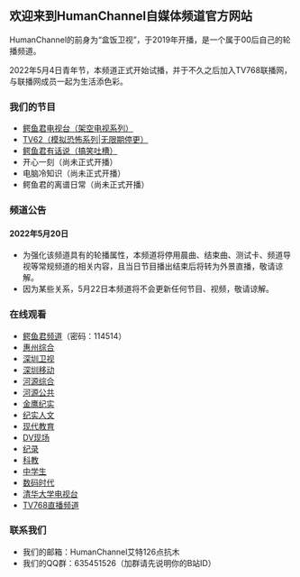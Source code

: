 ## 欢迎来到HumanChannel自媒体频道官方网站

HumanChannel的前身为“盒饭卫视”，于2019年开播，是一个属于00后自己的轮播频道。

2022年5月4日青年节，本频道正式开始试播，并于不久之后加入TV768联播网，与联播网成员一起为生活添色彩。

### 我们的节目
* [鳄鱼君电视台（架空电视系列）](https://www.bilibili.com/medialist/detail/ml1587237628?type=1&spm_id_from=333.999.0.0)
* [TV62（模拟恐怖系列|无限期停更）](https://www.bilibili.com/medialist/detail/ml1591857028?type=1&spm_id_from=333.999.0.0)
* [鳄鱼君有话说（搞笑吐槽）](https://www.bilibili.com/medialist/detail/ml1598841028?type=1&spm_id_from=333.999.0.0)
* 开心一刻（尚未正式开播）
* 电脑冷知识（尚未正式开播）
* 鳄鱼君的离谱日常（尚未正式开播）

### 频道公告
#### 2022年5月20日
* 为强化该频道具有的轮播属性，本频道将停用晨曲、结束曲、测试卡、频道导视等常规频道的相关内容，且当日节目播出结束后将转为外景直播，敬请谅解。
* 因为某些关系，5月22日本频道将不会更新任何节目、视频，敬请谅解。


### 在线观看
* [鳄鱼君频道](https://meeting.tencent.com/p/6787354737)（密码：114514）
* [惠州综合](hztv.md)
* [深圳卫视](https://www.sztv.com.cn/dianshi.shtml?id=7867)
* [深圳移动](https://www.sztv.com.cn/dianshi.shtml?id=7869)
* [河源综合](https://www.hyrtv.cn/itv/zhds/)
* [河源公共](https://www.hyrtv.cn/itv/ggds/)
* [金鹰纪实](http://live.mgtv.com/)
* [纪实人文](https://live.kankanews.com/huikan/)
* [现代教育](https://www.gdtv.cn/tvChannelDetail/13)
* [DV现场](https://www.bilibili.com/blackboard/live/live-activity-player.html?cid=22528436&quality=0)
* [纪录](https://tv.cctv.com/live/cctvjilu/)
* [科教](https://tv.cctv.com/live/cctv10/m/)
* [中学生](http://m.zxstv.com.cn/zhibo)
* [数码时代](http://www.cztv.com/live/?cid=112)
* [清华大学电视台](https://www.tsinghua.edu.cn/news/spqh/jctj.htm)
* [TV768直播频道](https://www.bilibili.com/blackboard/live/live-activity-player.html?cid=6674145&quality=0)

### 联系我们
* 我们的邮箱：HumanChannel艾特126点抗木
* 我们的QQ群：635451526（加群请先说明你的B站ID）
